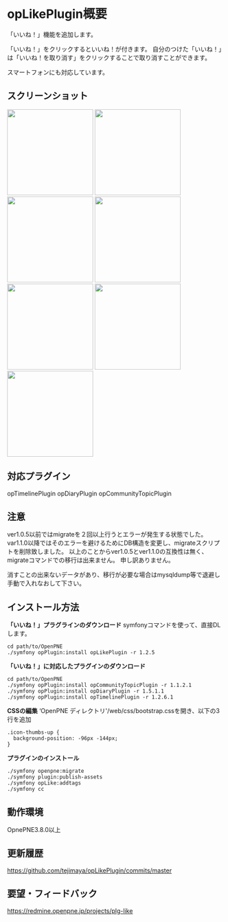 opLikePlugin概要
======================
「いいね！」機能を追加します。

「いいね！」をクリックするといいね！が付きます。
自分のつけた「いいね！」は「いいね！を取り消す」をクリックすることで取り消すことができます。

スマートフォンにも対応しています。


スクリーンショット
------
<img src="https://raw.github.com/ichikawatatsuya/opLikePlugin/gh-pages/images/001.png" height=200/>
<img src="https://raw.github.com/ichikawatatsuya/opLikePlugin/gh-pages/images/002.png" height=200/>
<img src="https://raw.github.com/ichikawatatsuya/opLikePlugin/gh-pages/images/003.png" height=200/>
<img src="https://raw.github.com/ichikawatatsuya/opLikePlugin/gh-pages/images/004.png" height=200/>
<img src="https://raw.github.com/ichikawatatsuya/opLikePlugin/gh-pages/images/005.png" height=200/>
<img src="https://raw.github.com/ichikawatatsuya/opLikePlugin/gh-pages/images/006.png" height=200/>
<img src="https://raw.github.com/ichikawatatsuya/opLikePlugin/gh-pages/images/007.png" height=200/>

対応プラグイン
-------------
opTimelinePlugin
opDiaryPlugin
opCommunityTopicPlugin

注意
----
ver1.0.5以前ではmigrateを２回以上行うとエラーが発生する状態でした。
var1.1.0以降ではそのエラーを避けるためにDB構造を変更し、migrateスクリプトを削除致しました。
以上のことからver1.0.5とver1.1.0の互換性は無く、migrateコマンドでの移行は出来ません。
申し訳ありません。

消すことの出来ないデータがあり、移行が必要な場合はmysqldump等で退避し手動で入れなおして下さい。


インストール方法
----------------
**「いいね！」プラグラインのダウンロード**
symfonyコマンドを使って、直接DLします。

    cd path/to/OpenPNE
    ./symfony opPlugin:install opLikePlugin -r 1.2.5


**「いいね！」に対応したプラグインのダウンロード**

    cd path/to/OpenPNE
    ./symfony opPlugin:install opCommunityTopicPlugin -r 1.1.2.1
    ./symfony opPlugin:install opDiaryPlugin -r 1.5.1.1
    ./symfony opPlugin:install opTimelinePlugin -r 1.2.6.1


**CSSの編集**
 ‘OpenPNE ディレクトリ'/web/css/bootstrap.cssを開き、以下の3行を追加

    .icon-thumbs-up {
      background-position: -96px -144px;
    }


**プラグインのインストール**

    ./symfony openpne:migrate
    ./symfony plugin:publish-assets
    ./symfony opLike:addtags
    ./symfony cc


動作環境
--------
OpnePNE3.8.0以上


更新履歴
--------

https://github.com/tejimaya/opLikePlugin/commits/master


要望・フィードバック
----------

https://redmine.openpne.jp/projects/plg-like
